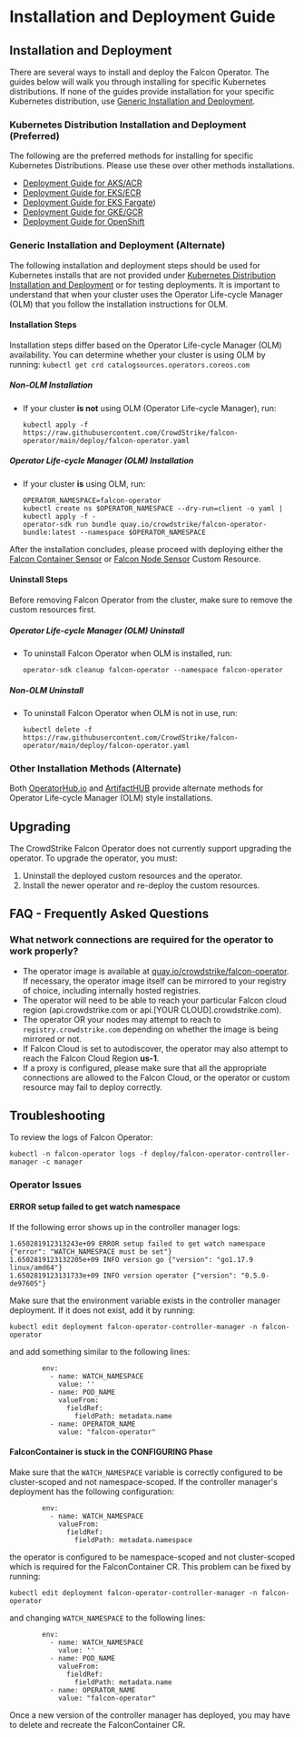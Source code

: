 # Installation and Deployment Guide


## Installation and Deployment

There are several ways to install and deploy the Falcon Operator. The guides below will walk you through installing for specific Kubernetes distributions. If none of the guides provide installation for your specific Kubernetes distribution, use [Generic Installation and Deployment](#generic-installation-and-deployment).

### Kubernetes Distribution Installation and Deployment (Preferred)

The following are the preferred methods for installing for specific Kubernetes Distributions. Please use these over other methods installations.

 - [Deployment Guide for AKS/ACR](./deployment/azure/README.md)
 - [Deployment Guide for EKS/ECR](./deployment/eks/README.md)
 - [Deployment Guide for EKS Fargate](./deployment/eks-fargate/README.md))
 - [Deployment Guide for GKE/GCR](./deployment/gke/README.md)
 - [Deployment Guide for OpenShift](./deployment/openshift/README.md)

### Generic Installation and Deployment (Alternate)

The following installation and deployment steps should be used for Kubernetes installs that are not provided under [Kubernetes Distribution Installation and Deployment](#kubernetes-distribution-installation-and-deployment) or for testing deployments.
It is important to understand that when your cluster uses the Operator Life-cycle Manager (OLM) that you follow the installation instructions for OLM.

#### Installation Steps

Installation steps differ based on the Operator Life-cycle Manager (OLM) availability. You can determine whether your cluster is using OLM by running: `kubectl get crd catalogsources.operators.coreos.com`

##### Non-OLM Installation
 - If your cluster **is not** using OLM (Operator Life-cycle Manager), run:
   ```
   kubectl apply -f https://raw.githubusercontent.com/CrowdStrike/falcon-operator/main/deploy/falcon-operator.yaml
   ```

##### Operator Life-cycle Manager (OLM) Installation
 - If your cluster **is** using OLM, run:
   ```
   OPERATOR_NAMESPACE=falcon-operator
   kubectl create ns $OPERATOR_NAMESPACE --dry-run=client -o yaml | kubectl apply -f -
   operator-sdk run bundle quay.io/crowdstrike/falcon-operator-bundle:latest --namespace $OPERATOR_NAMESPACE
   ```

After the installation concludes, please proceed with deploying either the [Falcon Container Sensor](./cluster_resources/container/README.md) or [Falcon Node Sensor](./cluster_resources/node/README.md) Custom Resource.

#### Uninstall Steps

Before removing Falcon Operator from the cluster, make sure to remove the custom resources first.

##### Operator Life-cycle Manager (OLM) Uninstall

 - To uninstall Falcon Operator when OLM is installed, run:
   ```
   operator-sdk cleanup falcon-operator --namespace falcon-operator
   ```

##### Non-OLM Uninstall

 - To uninstall Falcon Operator when OLM is not in use, run:
   ```
   kubectl delete -f https://raw.githubusercontent.com/CrowdStrike/falcon-operator/main/deploy/falcon-operator.yaml
   ```

### Other Installation Methods (Alternate)

Both [OperatorHub.io](https://operatorhub.io/operator/falcon-operator) and [ArtifactHUB](https://artifacthub.io/packages/olm/falcon-operator/falcon-operator) provide alternate methods for Operator Life-cycle Manager (OLM) style installations.

## Upgrading

The CrowdStrike Falcon Operator does not currently support upgrading the operator. To upgrade the operator, you must:

1. Uninstall the deployed custom resources and the operator.
2. Install the newer operator and re-deploy the custom resources.

## FAQ - Frequently Asked Questions

### What network connections are required for the operator to work properly?

 - The operator image is available at [quay.io/crowdstrike/falcon-operator](quay.io/crowdstrike/falcon-operator). If necessary, the operator image itself can be mirrored to your registry of choice, including internally hosted registries.
 - The operator will need to be able to reach your particular Falcon cloud region (api.crowdstrike.com or api.[YOUR CLOUD].crowdstrike.com).
 - The operator OR your nodes may attempt to reach to `registry.crowdstrike.com` depending on whether the image is being mirrored or not.
 - If Falcon Cloud is set to autodiscover, the operator may also attempt to reach the Falcon Cloud Region **us-1**.
 - If a proxy is configured, please make sure that all the appropriate connections are allowed to the Falcon Cloud, or the operator or custom resource may fail to deploy correctly.

## Troubleshooting

To review the logs of Falcon Operator:
```
kubectl -n falcon-operator logs -f deploy/falcon-operator-controller-manager -c manager
```

### Operator Issues

#### ERROR setup failed to get watch namespace

If the following error shows up in the controller manager logs:
```
1.650281912313243e+09 ERROR setup failed to get watch namespace {"error": "WATCH_NAMESPACE must be set"}
1.6502819123132205e+09 INFO version go {"version": "go1.17.9 linux/amd64"}
1.6502819123131733e+09 INFO version operator {"version": "0.5.0-de97605"}
```
Make sure that the environment variable exists in the controller manager deployment. If it does not exist, add it by running:
```
kubectl edit deployment falcon-operator-controller-manager -n falcon-operator
```
and add something similar to the following lines:
```
        env:
          - name: WATCH_NAMESPACE
            value: ''
          - name: POD_NAME
            valueFrom:
              fieldRef:
                fieldPath: metadata.name
          - name: OPERATOR_NAME
            value: "falcon-operator"
```

#### FalconContainer is stuck in the CONFIGURING Phase

Make sure that the `WATCH_NAMESPACE` variable is correctly configured to be cluster-scoped and not namespace-scoped. If the
controller manager's deployment has the following configuration:
```
        env:
          - name: WATCH_NAMESPACE
            valueFrom:
              fieldRef:
                fieldPath: metadata.namespace
```
the operator is configured to be namespace-scoped and not cluster-scoped which is required for the FalconContainer CR.
This problem can be fixed by running:
```
kubectl edit deployment falcon-operator-controller-manager -n falcon-operator
```
and changing `WATCH_NAMESPACE` to the following lines:
```
        env:
          - name: WATCH_NAMESPACE
            value: ''
          - name: POD_NAME
            valueFrom:
              fieldRef:
                fieldPath: metadata.name
          - name: OPERATOR_NAME
            value: "falcon-operator"
```
Once a new version of the controller manager has deployed, you may have to delete and recreate the FalconContainer CR.
